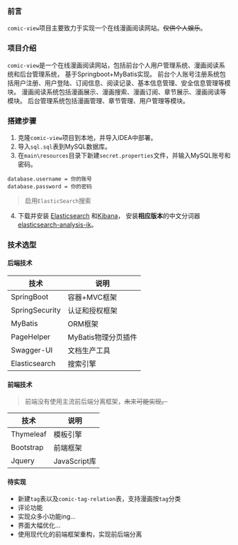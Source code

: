 ### 前言
`comic-view`项目主要致力于实现一个在线漫画阅读网站。~~仅供个人娱乐~~。

### 项目介绍
`comic-view`是一个在线漫画阅读网站，包括前台个人用户管理系统、漫画阅读系统和后台管理系统，
基于Springboot+MyBatis实现。
前台个人账号注册系统包括用户注册、用户登陆、订阅信息、阅读记录、基本信息管理、安全信息管理等模块。
漫画阅读系统包括漫画展示、漫画搜索、漫画订阅、章节展示、漫画阅读等模块。
后台管理系统包括漫画管理、章节管理、用户管理等模块。

### 搭建步骤
1. 克隆`comic-view`项目到本地，并导入IDEA中部署。
2. 导入`sql.sql`表到MySQL数据库。
3. 在`main\resources`目录下新建`secret.properties`文件，并输入MySQL账号和密码。
```$xslt
database.username = 你的账号
database.password = 你的密码
```
> 启用`ElasticSearch`搜索
4. 下载并安装
   [Elasticsearch](https://www.elastic.co/cn/downloads/past-releases#elasticsearch)
   和[Kibana](https://www.elastic.co/cn/downloads/past-releases#kibana)，
   安装**相应版本**的中文分词器[elasticsearch-analysis-ik](https://github.com/medcl/elasticsearch-analysis-ik/releases/)。

### 技术选型
#### 后端技术
|技术                  |说明               |
|----------------------|-------------------|
|SpringBoot            |容器+MVC框架       |
|SpringSecurity        |认证和授权框架     |
|MyBatis               |ORM框架            |
|PageHelper            |MyBatis物理分页插件|
|Swagger-UI            |文档生产工具       |
|Elasticsearch         |搜索引擎           |

#### 前端技术
>前端没有使用主流前后端分离框架，~~未来可能实现。~~

|技术                  |说明               |
|----------------------|-------------------|
|Thymeleaf             |模板引擎           |
|Bootstrap             |前端框架           |
|Jquery                |JavaScript库       |

#### 待实现
+ 新建`tag`表以及`comic-tag-relation`表，支持漫画按`tag`分类
+ 评论功能
+ 实现众多小功能ing...
+ 界面大幅优化...
+ 使用现代化的前端框架重构，实现前后端分离
